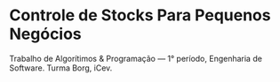 # Controle de Stocks Para Pequenos Negócios
Trabalho de Algorítimos & Programação — 1° período, Engenharia de Software. Turma Borg, iCev.
